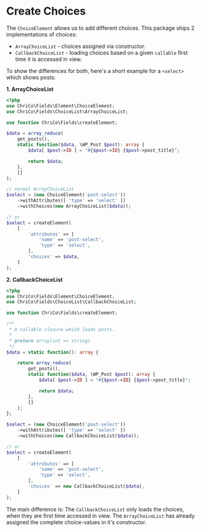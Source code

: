 # Create Choices
The `ChoiceElement` allows us to add different choices. This package ships 2 implementations of choices:

- `ArrayChoiceList` - choices assigned via constructor.
- `CallbackChoiceList` - loading choices based on a given `callable` first time it is accessed in view.

To show the differences for both, here's a short example for a `<select>` which shows posts:

**1. ArrayChoiceList**
```php
<?php
use ChriCo\Fields\Element\ChoiceElement;
use ChriCo\Fields\ChoiceList\ArrayChoiceList;

use function ChriCo\Fields\createElement;

$data = array_reduce(
	get_posts(),
	static function($data, \WP_Post $post): array {
		$data[ $post->ID ] = "#{$post->ID} {$post->post_title}";

		return $data;
	},
	[]
);

// normal ArrayChoiceList
$select = (new ChoiceElement('post-select'))
	->withAttributes([ 'type' => 'select' ])
	->withChoices(new ArrayChoiceList($data));

// or
$select = createElement(
	[
		'attributes' => [
			'name' => 'post-select',
			'type' => 'select',
		],
		'choices' => $data,
	]
);
```

**2. CallbackChoiceList**
```php
<?php
use ChriCo\Fields\Element\ChoiceElement;
use ChriCo\Fields\ChoiceList\CallbackChoiceList;

use function ChriCo\Fields\createElement;

/**
 * A callable closure which loads posts.
 *
 * @return array(int => string)
 */
$data = static function(): array {

	return array_reduce(
		get_posts(),
		static function($data, \WP_Post $post): array {
			$data[ $post->ID ] = "#{$post->ID} {$post->post_title}";

			return $data;
		},
		[]
	);
};

$select = (new ChoiceElement('post-select'))
	->withAttributes([ 'type' => 'select' ])
	->withChoices(new CallbackChoiceList($data));

// or
$select = createElement(
	[
		'attributes' => [
			'name' => 'post-select',
			'type' => 'select',
		],
		'choices' => new CallbackChoiceList($data),
	]
);
```

The main difference is: The `CallbackChoiceList` only loads the choices, when they are first time accessed in view. The `ArrayChoiceList` has already assigned the complete choice-values in it's constructor.
